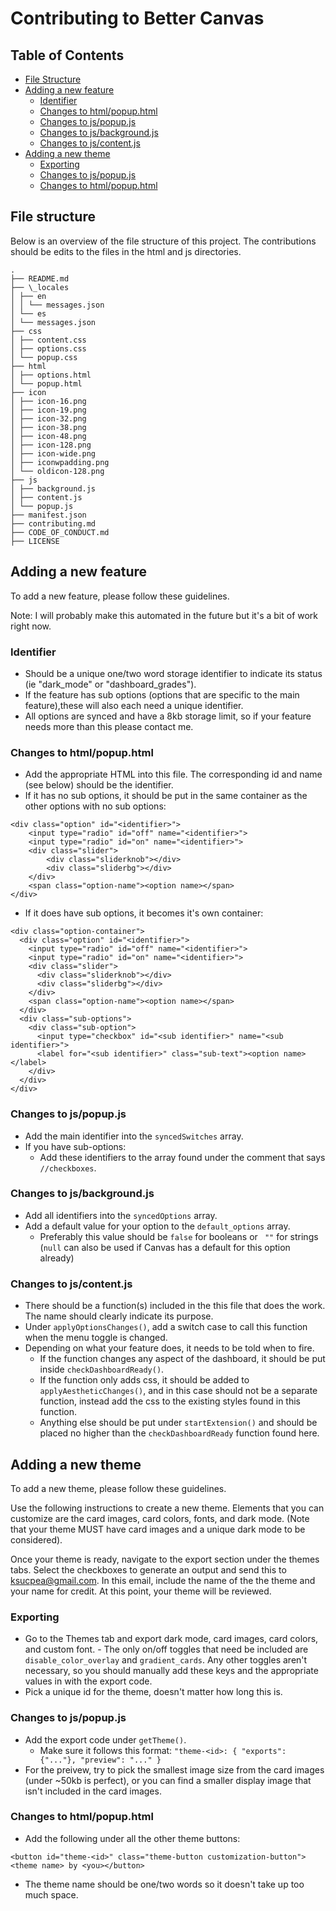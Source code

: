 # Contributing to Better Canvas

## Table of Contents

- [File Structure](#file-structure)
- [Adding a new feature](#adding-a-new-feature)
  - [Identifier](#identifier)
  - [Changes to html/popup.html](#changes-to-htmlpopuphtml)
  - [Changes to js/popup.js](#changes-to-jspopupjs)
  - [Changes to js/background.js](#changes-to-jsbackgroundjs)
  - [Changes to js/content.js](#changes-to-jscontentjs)
- [Adding a new theme](#adding-a-new-theme)
  - [Exporting](#exporting)
  - [Changes to js/popup.js](#changes-to-jspopupjs-1)
  - [Changes to html/popup.html](#changes-to-htmlpopuphtml-1)


## File structure

Below is an overview of the file structure of this project. The contributions should be edits to the files in the html and js directories.

```
.
├── README.md
├── \_locales
│ ├── en
│ │ └── messages.json
│ └── es
│ └── messages.json
├── css
│ ├── content.css
│ ├── options.css
│ └── popup.css
├── html
│ ├── options.html
│ └── popup.html
├── icon
│ ├── icon-16.png
│ ├── icon-19.png
│ ├── icon-32.png
│ ├── icon-38.png
│ ├── icon-48.png
│ ├── icon-128.png
│ ├── icon-wide.png
│ ├── iconwpadding.png
│ └── oldicon-128.png
├── js
│ ├── background.js
│ ├── content.js
│ └── popup.js
├── manifest.json
├── contributing.md
├── CODE_OF_CONDUCT.md
├── LICENSE
```

## Adding a new feature

To add a new feature, please follow these guidelines.

Note: I will probably make this automated in the future but it's a bit of work right now.

### Identifier

- Should be a unique one/two word storage identifier to indicate its status (ie "dark_mode" or "dashboard_grades").
- If the feature has sub options (options that are specific to the main feature),these will also each need a unique identifier.
- All options are synced and have a 8kb storage limit, so if your feature needs more than this please contact me.

### Changes to html/popup.html

- Add the appropriate HTML into this file. The corresponding id and name (see below) should be the identifier.
- If it has no sub options, it should be put in the same container as the other options with no sub options:

```
<div class="option" id="<identifier>">
    <input type="radio" id="off" name="<identifier>">
    <input type="radio" id="on" name="<identifier>">
    <div class="slider">
        <div class="sliderknob"></div>
        <div class="sliderbg"></div>
    </div>
    <span class="option-name"><option name></span>
</div>
```

- If it does have sub options, it becomes it's own container:

```
<div class="option-container">
  <div class="option" id="<identifier>">
    <input type="radio" id="off" name="<identifier>">
    <input type="radio" id="on" name="<identifier>">
    <div class="slider">
      <div class="sliderknob"></div>
      <div class="sliderbg"></div>
    </div>
    <span class="option-name"><option name></span>
  </div>
  <div class="sub-options">
    <div class="sub-option">
      <input type="checkbox" id="<sub identifier>" name="<sub identifier>">
      <label for="<sub identifier>" class="sub-text"><option name></label>
    </div>
  </div>
</div>
```

### Changes to js/popup.js

- Add the main identifier into the `syncedSwitches` array.
- If you have sub-options:
  - Add these identifiers to the array found under the comment that says `//checkboxes`.

### Changes to js/background.js

- Add all identifiers into the `syncedOptions` array.
- Add a default value for your option to the `default_options` array.
  - Preferably this value should be `false` for booleans or ` ""` for strings (`null` can also be used if Canvas has a default for this option already)

### Changes to js/content.js

- There should be a function(s) included in the this file that does the work. The name should clearly indicate its purpose.
- Under `applyOptionsChanges()`, add a switch case to call this function when the menu toggle is changed.
- Depending on what your feature does, it needs to be told when to fire.
  - If the function changes any aspect of the dashboard, it should be put inside `checkDashboardReady()`.
  - If the function only adds css, it should be added to `applyAestheticChanges()`, and in this case should not be a separate function, instead add the css to the existing styles found in this function.
  - Anything else should be put under `startExtension()` and should be placed no higher than the `checkDashboardReady` function found here.


## Adding a new theme

To add a new theme, please follow these guidelines.

Use the following instructions to create a new theme. Elements that you can customize are the card images, card colors, fonts, and dark mode. (Note that your theme MUST have card images and a unique dark mode to be considered).

Once your theme is ready, navigate to the export section under the themes tabs. Select the checkboxes to generate an output and send this to [ksucpea@gmail.com](mailto:ksucpea@gmail.com). In this email, include the name of the the theme and your name for credit. At this point, your theme will be reviewed.

### Exporting

- Go to the Themes tab and export dark mode, card images, card colors, and custom font. - The only on/off toggles that need be included are `disable_color_overlay` and `gradient_cards`.
  Any other toggles aren't necessary, so you should manually add these keys and the appropriate values in with the export code.
- Pick a unique id for the theme, doesn't matter how long this is.

### Changes to js/popup.js

- Add the export code under `getTheme()`.
  - Make sure it follows this format: `"theme-<id>: { "exports": {"..."}, "preview": "..." }`
- For the preivew, try to pick the smallest image size from the card images (under ~50kb is perfect), or you can find a smaller display image that isn't included in the card images.

### Changes to html/popup.html

- Add the following under all the other theme buttons:

```
<button id="theme-<id>" class="theme-button customization-button"><theme name> by <you></button>
```

- The theme name should be one/two words so it doesn't take up too much space.


